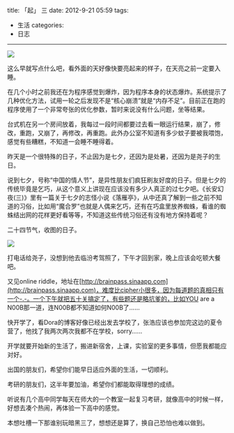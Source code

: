 title: 「起」 三
date: 2012-9-21 05:59
tags:
- 生活
categories:
- 日志
---

![](/images/qi-3.jpg)

这么早就写点什么吧，看外面的天好像快要亮起来的样子，在天亮之前一定要入睡。

在几个小时之前我还在为程序感觉到爆炸，因为程序本身的状态爆炸。系统提示了几种优化方法，试用一轮之后发现不是“核心崩溃”就是“内存不足”。目前正在跑的程序使用了一个非常夸张的优化参数，暂时来说没有什么问题，坐等结果。

台式机在另一个房间放着，我每过一段时间都要过去看一眼运行结果，崩了，修改，重跑，又崩了，再修改，再重跑。此外办公室不知道有多少蚊子要被我喂饱，感觉有些糟糕，不知道一会睡不睡得着。
<!--more-->

昨天是一个很特殊的日子，不止因为是七夕，还因为是处暑，还因为是尧子的生日。

说到七夕，号称“中国的情人节”，是异性朋友们疯狂刷友好度的日子。但是七夕的传统毕竟是乞巧，从这个意义上讲现在应该没有多少人真正的过七夕吧。《长安幻夜(三)》里有一篇关于七夕的志怪小说《落雁亭》，从中还真了解到一些之前不知道的习俗，比如用“魔合罗”也就是人偶来乞巧，还有在巧盒里放养蜘蛛，看谁的蜘蛛结出网的花样更好看等等，不知道这些传统习俗还有没有地方保持着呢？

二十四节气，收图的日子。

![](/images/qi-3-2.jpg)

打电话给尧子，没想到他去临汾考驾照了，下午才回到家，晚上应该会吃顿大餐吧。

又见online riddle，地址在[http://brainpass.sinaapp.com](http://brainpass.sinaapp.com)，难度比cipher小很多，因为每道题的真相只有一个-.-。一个下午就把五十关搞定了，有些题还是略坑爹的，比如YOU are a N00B那一道，连N00B都不知道如何N00B了……

快开学了，看Dora的博客好像已经出发去学校了，张浩应该也参加完这边的夏令营了，他找了我两次两次我都不在学校，sorry……

开学就要开始新的生活了，搬进新宿舍，上课，实验室的更多事情，但愿我都能应对好。

出国的朋友们，希望你们能早日适应外面的生活，一切顺利。

考研的朋友们，这半年要加油，希望你们都能取得理想的成绩。

听说有几个高中同学每天在师大的一个教室一起复习考研，就像高中的时候一样，好想去凑个热闹，再体验一下高中的感觉。

本想吐槽一下那谁别玩暗黑三了，想想还是算了，换自己恐怕也难以做到。
